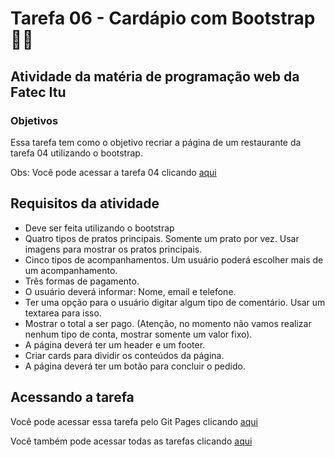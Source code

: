 # Tarefa 06 - Cardápio com Bootstrap 👨‍🍳

## Atividade da matéria de programação web da Fatec Itu
### Objetivos 
Essa tarefa tem como o objetivo recriar a página de um restaurante da tarefa 04 utilizando o bootstrap.

Obs: Você pode acessar a tarefa 04 clicando [aqui](https://github.com/luizaugusto527/pweb-fatec-itu/tree/main/restaurante)


## Requisitos da atividade
- Deve ser feita utilizando o bootstrap
- Quatro tipos de pratos principais. Somente um prato por vez. Usar imagens para mostrar os pratos principais.
- Cinco tipos de acompanhamentos. Um usuário poderá escolher mais de um acompanhamento.
- Três formas de pagamento.
- O usuário deverá informar: Nome, email e telefone.
- Ter uma opção para o usuário digitar algum tipo de comentário. Usar um textarea para isso.
- Mostrar o total a ser pago. (Atenção, no momento não vamos realizar nenhum tipo de conta, mostrar somente um valor fixo).
- A página deverá ter um header e um footer.
- Criar cards para dividir os conteúdos da página.
- A página deverá ter um botão para concluir o pedido.

## Acessando a tarefa

Você pode acessar essa tarefa pelo Git Pages clicando [aqui](https://luizaugusto527.github.io/pweb-fatec-itu/cardapio-bootstrap/index.html)

Você também pode acessar todas as tarefas clicando [aqui](https://luizaugusto527.github.io/pweb-fatec-itu/)

